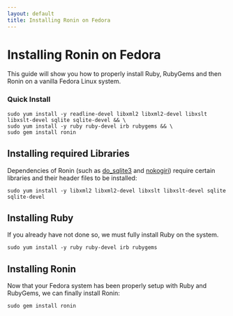 ```yaml
---
layout: default
title: Installing Ronin on Fedora
---
```


# Installing Ronin on Fedora

This guide will show you how to properly install Ruby, RubyGems and then
Ronin on a vanilla Fedora Linux system.

### Quick Install

    sudo yum install -y readline-devel libxml2 libxml2-devel libxslt libxslt-devel sqlite sqlite-devel && \
    sudo yum install -y ruby ruby-devel irb rubygems && \
    sudo gem install ronin

## Installing required Libraries

Dependencies of Ronin (such as [do_sqlite3](http://rubygems.org/gems/do_sqlite3) and
[nokogiri](http://rubygems.org/gems/nokogiri)) require certain libraries and
their header files to be installed:

    sudo yum install -y libxml2 libxml2-devel libxslt libxslt-devel sqlite sqlite-devel

## Installing Ruby

If you already have not done so, we must fully install Ruby on the system.

    sudo yum install -y ruby ruby-devel irb rubygems

## Installing Ronin

Now that your Fedora system has been properly setup with Ruby and RubyGems,
we can finally install Ronin:

    sudo gem install ronin

